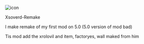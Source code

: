 ![icon](https://user-images.githubusercontent.com/91018607/139070416-65344c45-057e-4032-85b5-a27986354221.png)

Xsoverd-Remake

I make remake of my first mod on 5.0 (5.0 version of mod bad)

Tis mod add the xrolovil and item, factoryes, wall maked from him
